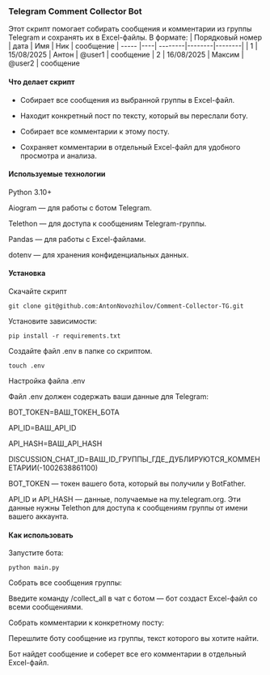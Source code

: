 ### Telegram Comment Collector Bot

Этот скрипт помогает собирать сообщения и комментарии из группы Telegram и сохранять их в Excel-файлы.
В формате:
| Порядковый номер |  дата | Имя | Ник | сообщение
| ----- |----| --------|--------|--------|
| 1 |  15/08/2025 | Антон | @user1 | сообщение
| 2 |  16/08/2025 | Максим | @user2 | сообщение

#### Что делает скрипт

- Собирает все сообщения из выбранной группы в Excel-файл.

- Находит конкретный пост по тексту, который вы переслали боту.

- Собирает все комментарии к этому посту.

- Сохраняет комментарии в отдельный Excel-файл для удобного просмотра и анализа.

#### Используемые технологии

Python 3.10+

Aiogram — для работы с ботом Telegram.

Telethon — для доступа к сообщениям Telegram-группы.

Pandas — для работы с Excel-файлами.

dotenv — для хранения конфиденциальных данных.

#### Установка

Скачайте скрипт
```
git clone git@github.com:AntonNovozhilov/Comment-Collector-TG.git
```
Установите зависимости:
```
pip install -r requirements.txt
```

Создайте файл .env в папке со скриптом.
```
touch .env
```

Настройка файла .env

Файл .env должен содержать ваши данные для Telegram:

BOT_TOKEN=ВАШ_ТОКЕН_БОТА

API_ID=ВАШ_API_ID

API_HASH=ВАШ_API_HASH

DISCUSSION_CHAT_ID=ВАШ_ID_ГРУППЫ_ГДЕ_ДУБЛИРУЮТСЯ_КОММЕНЕТАРИИ(-1002638861100)



BOT_TOKEN — токен вашего бота, который вы получили у BotFather.

API_ID и API_HASH — данные, получаемые на my.telegram.org.
Эти данные нужны Telethon для доступа к сообщениям группы от имени вашего аккаунта.

#### Как использовать

Запустите бота:
```
python main.py
```

Собрать все сообщения группы:

Введите команду /collect_all в чат с ботом — бот создаст Excel-файл со всеми сообщениями.

Собрать комментарии к конкретному посту:

Перешлите боту сообщение из группы, текст которого вы хотите найти.

Бот найдет сообщение и соберет все его комментарии в отдельный Excel-файл.